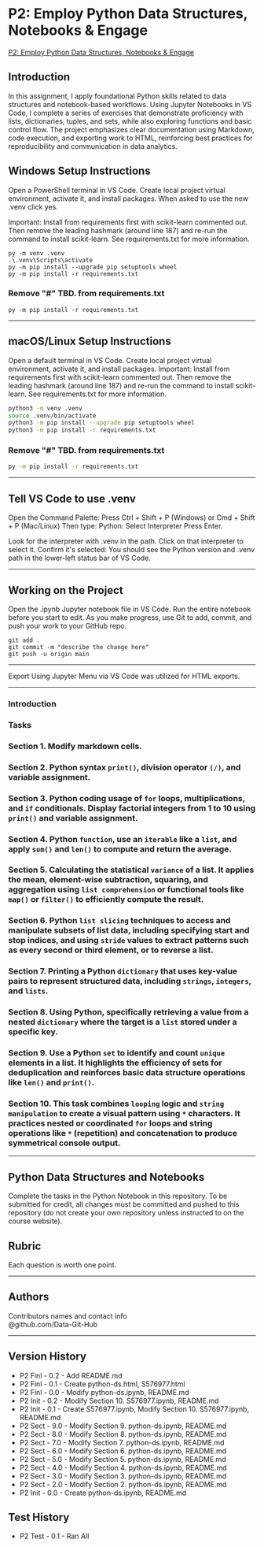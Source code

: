 # P2: Employ Python Data Structures, Notebooks & Engage

[P2: Employ Python Data Structures, Notebooks & Engage](https://github.com/Data-Git-Hub/python-ds)

## Introduction
In this assignment, I apply foundational Python skills related to data structures and notebook-based workflows. Using Jupyter Notebooks in VS Code, I complete a series of exercises that demonstrate proficiency with lists, dictionaries, tuples, and sets, while also exploring functions and basic control flow. The project emphasizes clear documentation using Markdown, code execution, and exporting work to HTML, reinforcing best practices for reproducibility and communication in data analytics. <br>

## Windows Setup Instructions

Open a PowerShell terminal in VS Code. 
Create local project virtual environment, activate it, and install packages. 
When asked to use the new .venv click yes. 

Important: Install from requirements first with scikit-learn commented out. 
Then remove the leading hashmark (around line 187) and re-run the command to install scikit-learn.
See requirements.txt for more information. 


```shell
py -m venv .venv
.\.venv\Scripts\activate
py -m pip install --upgrade pip setuptools wheel
py -m pip install -r requirements.txt
```
### Remove "#" TBD. from requirements.txt

```shell
py -m pip install -r requirements.txt
```

---

## macOS/Linux Setup Instructions

Open a default terminal in VS Code. 
Create local project virtual environment, activate it, and install packages. 
Important: Install from requirements first with scikit-learn commented out. 
Then remove the leading hashmark (around line 187) and re-run the command to install scikit-learn.
See requirements.txt for more information. 

```zsh
python3 -m venv .venv
source .venv/bin/activate
python3 -m pip install --upgrade pip setuptools wheel
python3 -m pip install -r requirements.txt
```

### Remove "#" TBD. from requirements.txt

```zsh
py -m pip install -r requirements.txt
```

---

## Tell VS Code to use .venv

Open the Command Palette: Press Ctrl + Shift + P (Windows) or Cmd + Shift + P (Mac/Linux)
Then type: Python: Select Interpreter
Press Enter.

Look for the interpreter with .venv in the path.
Click on that interpreter to select it.
Confirm it's selected: You should see the Python version and .venv path in the lower-left status bar of VS Code.

---

## Working on the Project

Open the .ipynb Jupyter notebook file in VS Code. 
Run the entire notebook before you start to edit. 
As you make progress, use Git to add, commit, and push your work to your GitHub repo.

```shell
git add .
git commit -m "describe the change here"
git push -u origin main
```

---

Export Using Jupyter Menu via VS Code was utilized for HTML exports.

---

### Introduction

### Tasks

### Section 1. Modify markdown cells.

### Section 2. Python syntax `print()`, division operator `(/)`, and variable assignment. 

### Section 3. Python coding usage of `for` loops, multiplications, and `if` conditionals. Display factorial integers from 1 to 10 using `print()` and variable assignment.

### Section 4. Python `function`, use an `iterable` like a `list`, and apply `sum()` and `len()` to compute and return the average.

### Section 5. Calculating the statistical `variance` of a list. It applies the mean, element-wise subtraction, squaring, and aggregation using `list comprehension` or functional tools like `map()` or `filter()` to efficiently compute the result.

### Section 6. Python `list slicing` techniques to access and manipulate subsets of list data, including specifying start and stop indices, and using `stride` values to extract patterns such as every second or third element, or to reverse a list.

### Section 7. Printing a Python `dictionary` that uses key-value pairs to represent structured data, including `strings`, `integers`, and `lists`.

### Section 8. Using Python, specifically retrieving a value from a nested `dictionary` where the target is a `list` stored under a specific key.

### Section 9. Use a Python `set` to identify and count `unique` elements in a list. It highlights the efficiency of sets for deduplication and reinforces basic data structure operations like `len()` and `print()`.

### Section 10. This task combines `looping` logic and `string manipulation` to create a visual pattern using `*` characters. It practices nested or coordinated `for` loops and string operations like `*` (repetition) and concatenation to produce symmetrical console output.

---

## Python Data Structures and Notebooks

Complete the tasks in the Python Notebook in this repository.
To be submitted for credit, all changes must be committed and pushed to this repository (do not create your own repository unless instructed to on the course website).

## Rubric

Each question is worth one point.

---

## Authors

Contributors names and contact info <br>
@github.com/Data-Git-Hub <br>

---

## Version History
- P2 Finl - 0.2 - Add README.md
- P2 Finl - 0.1 - Create python-ds.html, S576977.html
- P2 Finl - 0.0 - Modify python-ds.ipynb, README.md
- P2 Init - 0.2 - Modify Section 10. S576977.ipynb, README.md
- P2 Init - 0.1 - Create S576977.ipynb, Modify Section 10. S576977.ipynb, README.md
- P2 Sect - 9.0 - Modify Section 9. python-ds.ipynb, README.md
- P2 Sect - 8.0 - Modify Section 8. python-ds.ipynb, README.md
- P2 Sect - 7.0 - Modify Section 7. python-ds.ipynb, README.md
- P2 Sect - 6.0 - Modify Section 6. python-ds.ipynb, README.md 
- P2 Sect - 5.0 - Modify Section 5. python-ds.ipynb, README.md 
- P2 Sect - 4.0 - Modify Section 4. python-ds.ipynb, README.md
- P2 Sect - 3.0 - Modify Section 3. python-ds.ipynb, README.md
- P2 Sect - 2.0 - Modify Section 2. python-ds.ipynb, README.md
- P2 Init - 0.0 - Create python-ds.ipynb, README.md 
## Test History 
- P2 Test - 0.1 - Ran All